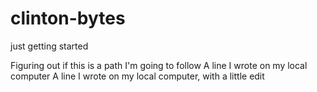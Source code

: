 # clinton-bytes
just getting started

Figuring out if this is a path I'm going to follow
A line I wrote on my local computer
A line I wrote on my local computer, with a little edit
